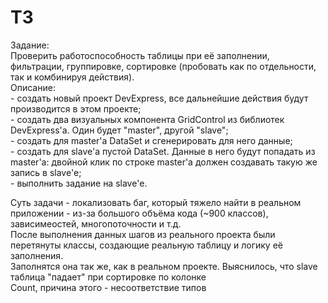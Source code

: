 <h1>ТЗ</h1>
Задание:<br>
	Проверить работоспособность таблицы при её заполнении, фильтрации, группировке, сортировке (пробовать как по отдельности, так и комбинируя действия).<br>
Описание:<br>
	- создать новый проект DevExpress, все дальнейшие действия будут производится в этом проекте;<br>
	- создать два визуальных компонента GridControl из библиотек DevExpress'а. Один будет "master", другой "slave";<br>
	- создать для master'а DataSet и сгенерировать для него данные;<br>
	- создать для slave'а пустой DataSet. Данные в него будут попадать из master'а: двойной клик по строке master'a должен создавать такую же запись в slave'е;<br>
	- выполнить задание на slave'е.<br>

Суть задачи - локализовать баг, который тяжело найти в реальном приложении - из-за большого объёма кода (~900 классов), зависимеостей,
многопоточности и т.д.<br>
После выполнения данных шагов из реального проекта были перетянуты классы, создающие реальную таблицу и логику её заполнения.<br>
Заполнятся она так же, как в реальном проекте. Выяснилось, что slave таблица "падает" при сортировке по колонке<br>
Count, причина этого - несоответствие типов
